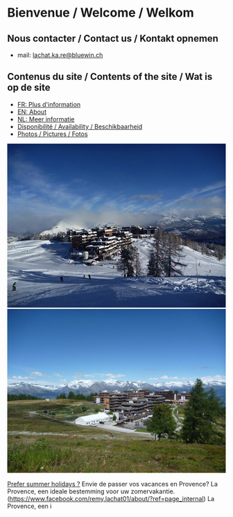 <link rel="shortcut icon" type="image/png" href="/favicon.png">

# Bienvenue / Welcome / Welkom

## Nous contacter / Contact us / Kontakt opnemen

- mail: [lachat.ka.re@bluewin.ch](lachat.ka.re@bluewin.ch)

## Contenus du site / Contents of the site / Wat is op de site

- [FR: Plus d'information](about_fr.md)
- [EN: About](about_en.md)
- [NL: Meer informatie](about_nl.md)
- [Disponibilité / Availability / Beschikbaarheid](agenda.md)
- [Photos / Pictures / Fotos](images.md)

![Thyon en hiver](images/thyon_hiver.jpg)
![Thyon en été](images/thyon_ete.jpg)

[Prefer summer holidays ?](https://www.facebook.com/remy.lachat01/about/?ref=page_internal)
Envie de passer vos vacances en Provence?
La Provence, een ideale bestemming voor uw zomervakantie.
(https://www.facebook.com/remy.lachat01/about/?ref=page_internal)
La Provence, een i
<!--stackedit_data:
eyJoaXN0b3J5IjpbMTg3NTAzMTAzLDE3MzgyNjgxNCwtMTc0NT
E3NDgyOF19
-->